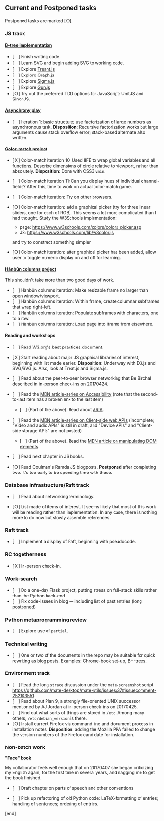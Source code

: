 ## Current and Postponed tasks

Postponed tasks are marked [Ｏ].

### **JS track**

#### **[B-tree implementation](b-trees.md)**

 * [　] Finish writing code.
 * [　] Learn SVG and begin adding SVG to working code.
 * [　] Explore [Treant.js](http://fperucic.github.io/treant-js/)
 * [　] Explore [Graph.js](https://github.com/mhelvens/graph.js)
 * [　] Explore [Sigma.js](http://sigmajs.org/)
 * [　] Explore [Gun.js](http://gun.js.org/#step1)
 * [Ｏ] Try out the preferred TDD options for JavaScript: UnitJS and SinonJS. 

#### **[Asynchrony play](https://github.com/brannerchinese/rc_study_plans/blob/master/projects/asynchrony_play.md)**

 * [　] Iteration 1: basic structure; use factorization of large numbers as asynchronous task. **Disposition**: Recursive factorization works but large arguments cause stack overflow error; stack-based alternate also written.

#### **[Color-match project](color-match.md)**

 * [Ｘ] Color-match iteration 10: Used IIFE to wrap global variables and all functions. Describe dimensions of circle relative to viewport, rather than absolutely. **Disposition**: Done with CSS3 `vmin`.
 * [　] Color-match iteration 11: Can you display hues of individual channel-fields? After this, time to work on actual color-match game.
 * [　] Color-match iteration: Try on other browsers.

 * [Ｏ] Color-match iteration: add a graphical picker (try for three linear sliders, one for each of RGB). This seems a lot more complicated than I had thought. Study the W3Schools implementation:

   * page: https://www.w3schools.com/colors/colors_picker.asp
   * JS: https://www.w3schools.com/lib/w3color.js
   
   and try to construct something simpler

 * [Ｏ] Color-match iteration: after graphical picker has been added, allow user to toggle numeric display on and off for learning.

#### **[Hànbûn columns project](hanbun-columns.md)**

This shouldn't take more than two good days of work.

 * [　] Hànbûn columns iteration: Make resizable frame no larger than open window/viewport.
 * [　] Hànbûn columns iteration: Within frame, create columnar subframes that wrap right-left.
 * [　] Hànbûn columns iteration: Populate subframes with characters, one to a row.
 * [　] Hànbûn columns iteration: Load page into iframe from elsewhere.

#### Reading and workshops

 * [　] Read [W3.org's best practices document](https://www.w3.org/wiki/JavaScript_best_practices).
 * [Ｘ] Start reading about major JS graphical libraries of interest, beginning with list made earlier. **Disposition**: Under way with D3.js and SVG/SVG.js. Also, look at Treat.js and Sigma.js.

 * [　] Read about the peer-to-peer browser networking that Be Birchal described in in-person check-ins on 20170424.

 * [　] Read the [MDN article-series on Accessibility](https://developer.mozilla.org/en-US/docs/Learn/Accessibility) (note that the second-to-last item has a broken link to the last item)

   * [　] (Part of the above). Read about [ARIA](https://developer.mozilla.org/en-US/docs/Learn/Accessibility/WAI-ARIA_basics).

 * [　] Read the [MDN article-series on Client-side web APIs](https://developer.mozilla.org/en-US/docs/Learn/JavaScript/Client-side_web_APIs) (incomplete; "Video and audio APIs" is still in draft, and "Device APIs" and "Client-side storage APIs" are not posted)
 
   * [　] (Part of the above). Read the [MDN article on manipulating DOM elements](https://developer.mozilla.org/en-US/docs/Learn/JavaScript/Client-side_web_APIs/Manipulating_documents).

 
 * [　] Read next chapter in JS books.
 * [Ｏ] Read Coulman's Ramda.JS blogposts. **Postponed** after completing two. It's too early to be spending time with these.

### **Database infrastructure/Raft track**

 * [　] Read about networking terminology. 
 
 * [Ｏ] List made of items of interest. It seems likely that most of this work will be reading rather than implementation. In any  case, there is nothing more to do now but slowly assemble references.

### **Raft track**

 * [　] Implement a display of Raft, beginning with pseudocode.

### **RC togetherness**

 * [Ｘ] In-person check-in.

### **Work-search**

 * [　] Do a one-day Flask project, putting stress on full-stack skills rather than the Python back-end.
 * [　] Fix code-issues in blog — including list of past entries (long postponed)

### **Python metaprogramming review**

 * [　] Explore use of `partial`.

### **Technical writing**

 * [　] One or two of the documents in the repo may be suitable for quick rewriting as blog posts. Examples: Chrome-book set-up, B+-trees.

### **Environment track**

 * [　] Read the long `strace` discussion under the `mate-screenshot` script https://github.com/mate-desktop/mate-utils/issues/37#issuecomment-252103551.
 * [　] Read about Plan 9, a strongly file-oriented UNIX successor mentioned by AJ Jordan at in-person check-ins on 20170425.
 * [　] Find out what sorts of things are stored in `/etc`. Among many others, `/etc/debian_version` is there.
 * [Ｏ] Install current Firefox via command line and document process in installation notes. **Disposition**: adding the Mozilla PPA failed to change the version numbers of the Firefox candidate for installation.
 
### Non-batch work

**"Face" book**

My collaborator feels well enough that on 20170407 she began criticizing my English again, for the first time in several years, and nagging me to get the book finished.

 * [　] Draft chapter on parts of speech and other conventions

 * [　] Pick up refactoring of old Python code: LaTeX-formatting of entries; handling of sentences; ordering of entries.


[end]
